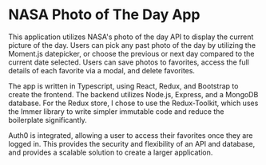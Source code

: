 # NASA Photo of The Day App

This application utilizes NASA's photo of the day API to display the current picture of the day. Users can pick any past photo of the day by utilizing the Moment.js datepicker, or choose the previous or next day compared to the current date selected. Users can save photos to favorites, access the full details of each favorite via a modal, and delete favorites.

The app is written in Typescript, using React, Redux, and Bootstrap to create the frontend. The backend utilizes Node.js, Express, and a MongoDB database. For the Redux store, I chose to use the Redux-Toolkit, which uses the Immer library to write simpler immutable code and reduce the boilerplate significantly.

Auth0 is integrated, allowing a user to access their favorites once they are logged in. This provides the security and flexibility of an API and database, and provides a scalable solution to create a larger application.
